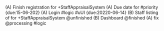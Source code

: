
(A) Finish registration for +StaffAppraisalSystem
(A) Due date for #priority {due:15-06-202}
(A) Login #logic #uUI {due:20220-06-14}
(B) Staff listing of for +StaffAppraisalSystem  @unfinished
(B) Dashboard @finished
(A) fix @processing #logic 
